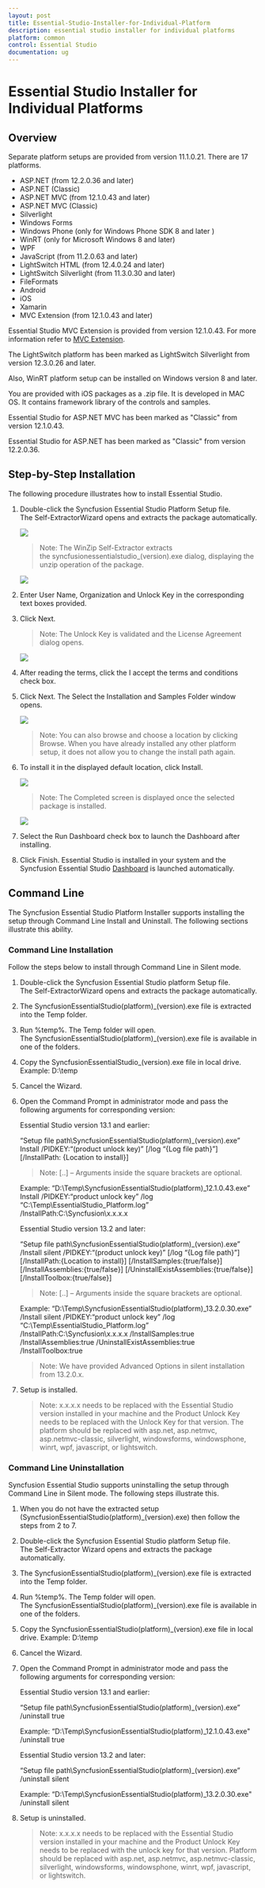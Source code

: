```yaml
---
layout: post
title: Essential-Studio-Installer-for-Individual-Platform
description: essential studio installer for individual platforms
platform: common
control: Essential Studio
documentation: ug
---
```


# Essential Studio Installer for Individual Platforms

## Overview

Separate platform setups are provided from version 11.1.0.21. There are 17 platforms.

* ASP.NET (from 12.2.0.36 and later)
* ASP.NET (Classic)
* ASP.NET MVC (from 12.1.0.43 and later)
* ASP.NET MVC (Classic) 
* Silverlight
* Windows Forms
* Windows Phone (only for Windows Phone SDK 8 and later )
* WinRT (only for Microsoft Windows 8 and later)
* WPF
* JavaScript (from 11.2.0.63 and later)
* LightSwitch HTML (from 12.4.0.24 and later)
* LightSwitch Silverlight (from 11.3.0.30 and later)
* FileFormats
* Android
* iOS
* Xamarin
* MVC Extension (from 12.1.0.43 and later)

Essential Studio MVC Extension is provided from version 12.1.0.43. For more information refer to [MVC Extension](http://www.syncfusion.com/kb/2350).

The LightSwitch platform has been marked as LightSwitch Silverlight from version 12.3.0.26 and later.

Also, WinRT platform setup can be installed on Windows version 8 and later.

You are provided with iOS packages as a .zip file. It is developed in MAC OS. It contains framework library of the controls and samples.

Essential Studio for ASP.NET MVC has been marked as "Classic" from version 12.1.0.43.

Essential Studio for ASP.NET has been marked as "Classic" from version 12.2.0.36.

## Step-by-Step Installation

The following procedure illustrates how to install Essential Studio. 

1. Double-click the Syncfusion Essential Studio Platform Setup file. The Self-ExtractorWizard opens and extracts the package automatically.

   ![](Step-by-Step-Installation_images/Step-by-Step-Installation_img1.png)


    > Note: The WinZip Self-Extractor extracts the syncfusionessentialstudio_(version).exe dialog, displaying the unzip operation of the package.

   ![](Step-by-Step-Installation_images/Step-by-Step-Installation_img3.png)


2. Enter User Name, Organization and Unlock Key in the corresponding text boxes provided.

3. Click Next.

    > Note: The Unlock Key is validated and the License Agreement dialog opens.

   ![](Step-by-Step-Installation_images/Step-by-Step-Installation_img5.png)

4. After reading the terms, click the I accept the terms and conditions check box.

5. Click Next. The Select the Installation and Samples Folder window opens.

   ![](Step-by-Step-Installation_images/Step-by-Step-Installation_img6.png)
   
    > Note: You can also browse and choose a location by clicking Browse. When you have already installed any other platform setup, it does not allow you to change the install path again.

6. To install it in the displayed default location, click Install.

   ![](Step-by-Step-Installation_images/Step-by-Step-Installation_img8.png)


    > Note: The Completed screen is displayed once the selected package is installed.

   ![](Step-by-Step-Installation_images/Step-by-Step-Installation_img10.png)

7. Select the Run Dashboard check box to launch the Dashboard after installing.

8. Click Finish. Essential Studio is installed in your system and the Syncfusion Essential Studio [Dashboard](http://help.syncfusion.com/ug/common/index.html#!Documents/dashboard.htm) is launched automatically.

## Command Line 

The Syncfusion Essential Studio Platform Installer supports installing the setup through Command Line Install and Uninstall. The following sections illustrate this ability. 

### Command Line Installation

Follow the steps below to install through Command Line in Silent mode.

1. Double-click the Syncfusion Essential Studio platform Setup file. The Self-ExtractorWizard opens and extracts the package automatically.
2. The SyncfusionEssentialStudio(platform)_(version).exe file is extracted into the Temp folder.
3. Run %temp%. The Temp folder will open. The SyncfusionEssentialStudio(platform)_(version).exe file is available in one of the folders.
4. Copy the SyncfusionEssentialStudio_(version).exe file in local drive. Example: D:\temp
5. Cancel the Wizard.
6. Open the Command Prompt in administrator mode and pass the following arguments for corresponding version:

   Essential Studio version 13.1 and earlier:

   “Setup file path\SyncfusionEssentialStudio(platform)_(version).exe” Install /PIDKEY:“(product unlock key)” [/log “{Log file path}”] [/InstallPath: {Location to install}] 

   > Note: [..] – Arguments inside the square brackets are optional.



   Example: “D:\Temp\SyncfusionEssentialStudio(platform)_12.1.0.43.exe” Install /PIDKEY:“product unlock key” /log “C:\Temp\EssentialStudio_Platform.log” /InstallPath:C:\Syncfusion\x.x.x.x 



   Essential Studio version 13.2 and later:



   “Setup file path\SyncfusionEssentialStudio(platform)_(version).exe” /Install silent /PIDKEY:“(product unlock key)” [/log “{Log file path}”] [/InstallPath:{Location to install}] [/InstallSamples:{true/false}] [/InstallAssemblies:{true/false}] [/UninstallExistAssemblies:{true/false}] [/InstallToolbox:{true/false}]


    > Note: [..] – Arguments inside the square brackets are optional.



   Example: “D:\Temp\SyncfusionEssentialStudio(platform)_13.2.0.30.exe” /Install silent /PIDKEY:“product unlock key” /log “C:\Temp\EssentialStudio_Platform.log” /InstallPath:C:\Syncfusion\x.x.x.x /InstallSamples:true /InstallAssemblies:true /UninstallExistAssemblies:true /InstallToolbox:true


   > Note: We have provided Advanced Options in silent installation from 13.2.0.x.



7. Setup is installed.

   > Note: x.x.x.x needs to be replaced with the Essential Studio version installed in your machine and the Product Unlock Key needs to be replaced with the Unlock Key for that version. The platform should be replaced with asp.net, asp.netmvc, asp.netmvc-classic, silverlight, windowsforms, windowsphone, winrt, wpf, javascript, or lightswitch.
   

### Command Line Uninstallation

Syncfusion Essential Studio supports uninstalling the setup through Command Line in Silent mode. The following steps illustrate this. 

1. When you do not have the extracted setup (SyncfusionEssentialStudio(platform)_(version).exe) then follow the steps from 2 to 7.
2. Double-click the Syncfusion Essential Studio platform Setup file. The Self-Extractor Wizard opens and extracts the package automatically.
3. The SyncfusionEssentialStudio(platform)_(version).exe file is extracted into the Temp folder.
4. Run %temp%. The Temp folder will open. The SyncfusionEssentialStudio(platform)_(version).exe file is available in one of the folders.
5. Copy the SyncfusionEssentialStudio(platform)_(version).exe file in local drive. Example: D:\temp
6. Cancel the Wizard.
7. Open the Command Prompt in administrator mode and pass the following arguments for corresponding version: 

   Essential Studio version 13.1 and earlier:

   “Setup file path\SyncfusionEssentialStudio(platform)_(version).exe” /uninstall true 

   Example: “D:\Temp\SyncfusionEssentialStudio(platform)_12.1.0.43.exe" /uninstall true
    
   Essential Studio version 13.2 and later:

   “Setup file path\SyncfusionEssentialStudio(platform)_(version).exe” /uninstall silent 

   Example: “D:\Temp\SyncfusionEssentialStudio(platform)_13.2.0.30.exe" /uninstall silent

8. Setup is uninstalled.

    > Note: x.x.x.x needs to be replaced with the Essential Studio version installed in your machine and the Product Unlock Key needs to be replaced with the unlock key for that version. Platform should be replaced with asp.net, asp.netmvc, asp.netmvc-classic, silverlight, windowsforms, windowsphone, winrt, wpf, javascript, or lightswitch.
